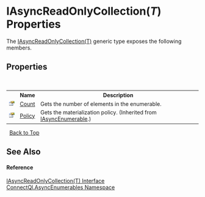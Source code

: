 # IAsyncReadOnlyCollection(*T*) Properties
 

The <a href="T_ConnectQl_AsyncEnumerables_IAsyncReadOnlyCollection_1">IAsyncReadOnlyCollection(T)</a> generic type exposes the following members.


## Properties
&nbsp;<table><tr><th></th><th>Name</th><th>Description</th></tr><tr><td>![Public property](media/pubproperty.gif "Public property")</td><td><a href="P_ConnectQl_AsyncEnumerables_IAsyncReadOnlyCollection_1_Count">Count</a></td><td>
Gets the number of elements in the enumerable.</td></tr><tr><td>![Public property](media/pubproperty.gif "Public property")</td><td><a href="P_ConnectQl_AsyncEnumerables_IAsyncEnumerable_Policy">Policy</a></td><td>
Gets the materialization policy.
 (Inherited from <a href="T_ConnectQl_AsyncEnumerables_IAsyncEnumerable">IAsyncEnumerable</a>.)</td></tr></table>&nbsp;
<a href="#iasyncreadonlycollection(*t*)-properties">Back to Top</a>

## See Also


#### Reference
<a href="T_ConnectQl_AsyncEnumerables_IAsyncReadOnlyCollection_1">IAsyncReadOnlyCollection(T) Interface</a><br /><a href="N_ConnectQl_AsyncEnumerables">ConnectQl.AsyncEnumerables Namespace</a><br />